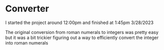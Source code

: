 # Converter
I started the project around 12:00pm and finished at 1:45pm 3/28/2023

The original conversion from roman numerals to integers was pretty easy but it was a 
bit trickier figuring out a way to efficiently convert the integer into roman numerals
